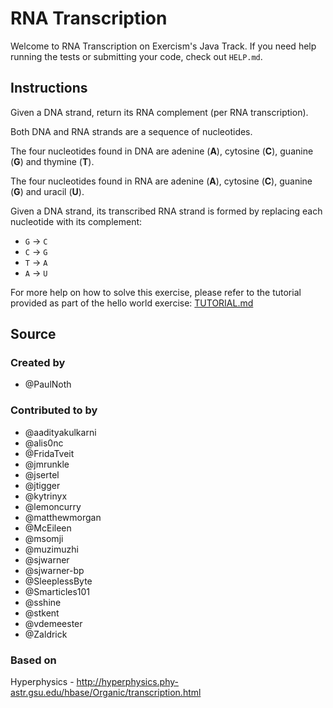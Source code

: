 # RNA Transcription

Welcome to RNA Transcription on Exercism's Java Track.
If you need help running the tests or submitting your code, check out `HELP.md`.

## Instructions

Given a DNA strand, return its RNA complement (per RNA transcription).

Both DNA and RNA strands are a sequence of nucleotides.

The four nucleotides found in DNA are adenine (**A**), cytosine (**C**),
guanine (**G**) and thymine (**T**).

The four nucleotides found in RNA are adenine (**A**), cytosine (**C**),
guanine (**G**) and uracil (**U**).

Given a DNA strand, its transcribed RNA strand is formed by replacing
each nucleotide with its complement:

* `G` -> `C`
* `C` -> `G`
* `T` -> `A`
* `A` -> `U`

For more help on how to solve this exercise, please refer to the tutorial provided as part of the hello world exercise:
[TUTORIAL.md](https://github.com/exercism/java/blob/master/exercises/hello-world/TUTORIAL.md)

## Source

### Created by

- @PaulNoth

### Contributed to by

- @aadityakulkarni
- @alis0nc
- @FridaTveit
- @jmrunkle
- @jsertel
- @jtigger
- @kytrinyx
- @lemoncurry
- @matthewmorgan
- @McEileen
- @msomji
- @muzimuzhi
- @sjwarner
- @sjwarner-bp
- @SleeplessByte
- @Smarticles101
- @sshine
- @stkent
- @vdemeester
- @Zaldrick

### Based on

Hyperphysics - http://hyperphysics.phy-astr.gsu.edu/hbase/Organic/transcription.html